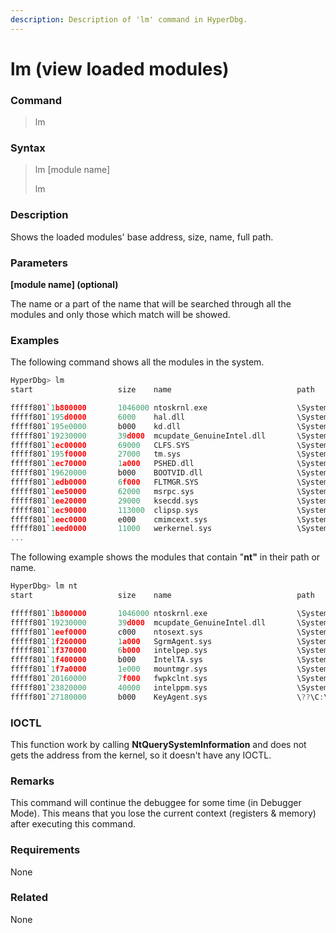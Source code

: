 ```yaml
---
description: Description of 'lm' command in HyperDbg.
---
```


# lm \(view loaded modules\)

### Command

> lm

### Syntax

> lm \[module name\]
>
> lm

### Description

Shows the loaded modules' base address, size, name, full path.

### Parameters

**\[module name\] \(optional\)**

The name or a part of the name that will be searched through all the modules and only those which match will be showed.

### Examples

The following command shows all the modules in the system.

```cpp
HyperDbg> lm
start                   size    name                            path

fffff801`1b800000       1046000 ntoskrnl.exe                    \SystemRoot\system32\ntoskrnl.exe
fffff801`195d0000       6000    hal.dll                         \SystemRoot\system32\hal.dll
fffff801`195e0000       b000    kd.dll                          \SystemRoot\system32\kd.dll
fffff801`19230000       39d000  mcupdate_GenuineIntel.dll       \SystemRoot\system32\mcupdate_GenuineIntel.dll
fffff801`1ec00000       69000   CLFS.SYS                        \SystemRoot\System32\drivers\CLFS.SYS
fffff801`195f0000       27000   tm.sys                          \SystemRoot\System32\drivers\tm.sys
fffff801`1ec70000       1a000   PSHED.dll                       \SystemRoot\system32\PSHED.dll
fffff801`19620000       b000    BOOTVID.dll                     \SystemRoot\system32\BOOTVID.dll
fffff801`1edb0000       6f000   FLTMGR.SYS                      \SystemRoot\System32\drivers\FLTMGR.SYS
fffff801`1ee50000       62000   msrpc.sys                       \SystemRoot\System32\drivers\msrpc.sys
fffff801`1ee20000       29000   ksecdd.sys                      \SystemRoot\System32\drivers\ksecdd.sys
fffff801`1ec90000       113000  clipsp.sys                      \SystemRoot\System32\drivers\clipsp.sys
fffff801`1eec0000       e000    cmimcext.sys                    \SystemRoot\System32\drivers\cmimcext.sys
fffff801`1eed0000       11000   werkernel.sys                   \SystemRoot\System32\drivers\werker
...
```

The following example shows the modules that contain "**nt"** in their path or name.

```c
HyperDbg> lm nt
start                   size    name                            path

fffff801`1b800000       1046000 ntoskrnl.exe                    \SystemRoot\system32\ntoskrnl.exe
fffff801`19230000       39d000  mcupdate_GenuineIntel.dll       \SystemRoot\system32\mcupdate_GenuineIntel.dll
fffff801`1eef0000       c000    ntosext.sys                     \SystemRoot\System32\drivers\ntosext.sys
fffff801`1f260000       1a000   SgrmAgent.sys                   \SystemRoot\system32\drivers\SgrmAgent.sys
fffff801`1f370000       6b000   intelpep.sys                    \SystemRoot\System32\drivers\intelpep.sys
fffff801`1f400000       b000    IntelTA.sys                     \SystemRoot\System32\drivers\IntelTA.sys
fffff801`1f7a0000       1e000   mountmgr.sys                    \SystemRoot\System32\drivers\mountmgr.sys
fffff801`20160000       7f000   fwpkclnt.sys                    \SystemRoot\System32\drivers\fwpkclnt.sys
fffff801`23820000       40000   intelppm.sys                    \SystemRoot\System32\drivers\intelppm.sys
fffff801`27180000       b000    KeyAgent.sys                    \??\C:\Windows\system32\drivers\KeyAgent.sys
```

### IOCTL

This function work by calling **NtQuerySystemInformation** and does not gets the address from the kernel, so it doesn't have any IOCTL.

### Remarks

This command will continue the debuggee for some time \(in Debugger Mode\). This means that you lose the current context \(registers & memory\) after executing this command.

### Requirements

None

### Related

None

